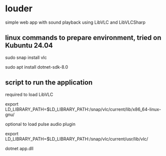 # louder

simple web app with sound playback using LibVLC and LibVLCSharp

## linux commands to prepare environment, tried on Kubuntu 24.04

sudo snap install vlc

sudo apt install dotnet-sdk-8.0

## script to run the application

required to load LibVLC

export LD_LIBRARY_PATH=$LD_LIBRARY_PATH:/snap/vlc/current/lib/x86_64-linux-gnu/

optional to load pulse audio plugin

export LD_LIBRARY_PATH=$LD_LIBRARY_PATH:/snap/vlc/current/usr/lib/vlc/

dotnet app.dll
